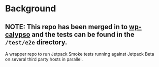 # Background

## NOTE: This repo has been merged in to [wp-calypso](https://github.com/Automattic/wp-calypso) and the tests can be found in the `/test/e2e` directory.

A wrapper repo to run Jetpack Smoke tests running against Jetpack Beta on several third party hosts in parallel.
